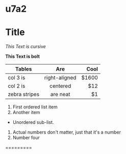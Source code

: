 u7a2
====
# Title

*This Text is cursive*

**This Text is bolt**

 Tables        | Are           | Cool  |
| ------------- |:-------------:| -----:|
| col 3 is      | right-aligned | $1600 |
| col 2 is      | centered      |   $12 |
| zebra stripes | are neat      |    $1 |

1. First ordered list item
2. Another item
 * Unordered sub-list. 
1. Actual numbers don't matter, just that it's a number
2. Number four





=========
